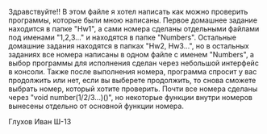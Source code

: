 Здравствуйте!!
В этом файле я хотел написать как можно проверить программы, которые были мною написаны. 
Первое домашнее задание находится в папке "Hw1", а сами номера сделаны отдельными файлами под именами "1,2,3..." и находятся в папке "Numbers".
Остальные домашние задания находятся в папках "Hw2, Hw3...", но в остальных заданиях все номера написаны в одном файле с именем "Numbers", а выбор программы для исполнения
сделан через небольшой интерфейс в консоли. Также после выполнения номера, программа спросит у вас продолжить или нет, если вы выберете продолжить, то снова сможете выбрать номер,
который хотите проверить.
Почти все номера сделаны через "void number(1/2/3...)()", но некоторые функции внутри номеров вынесены отдельно от основной функции номера.

Глухов Иван Ш-13
